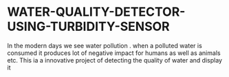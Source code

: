 # WATER-QUALITY-DETECTOR-USING-TURBIDITY-SENSOR
In the modern days we see water pollution . when a polluted water is consumed it produces lot of negative impact for humans as well as animals etc. This ia a innovative project of detecting the quality of water and display it 
